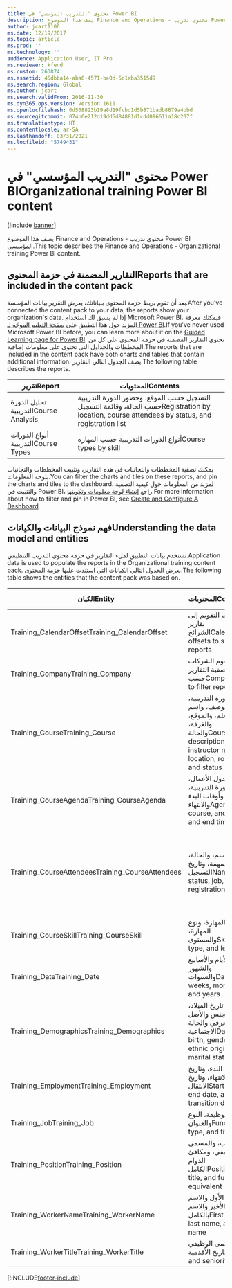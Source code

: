 ```yaml
---
title: محتوى "التدريب المؤسسي" في Power BI
description: يصف هذا الموضوع Finance and Operations - محتوى تدريب Power BI المؤسسي.
author: jcart1106
ms.date: 12/19/2017
ms.topic: article
ms.prod: ''
ms.technology: ''
audience: Application User, IT Pro
ms.reviewer: kfend
ms.custom: 263874
ms.assetid: 45dbba14-aba6-4571-be0d-5d1aba3515d9
ms.search.region: Global
ms.author: jcart
ms.search.validFrom: 2016-11-30
ms.dyn365.ops.version: Version 1611
ms.openlocfilehash: 0d508823b19a8d19fcbd1d5b871badb8679a4bbd
ms.sourcegitcommit: 074b6e212d19dd5d84881d1cdd096611a18c207f
ms.translationtype: HT
ms.contentlocale: ar-SA
ms.lasthandoff: 03/31/2021
ms.locfileid: "5749431"
---
```

# <a name="organizational-training-power-bi-content"></a><span data-ttu-id="2f653-103">محتوى "التدريب المؤسسي" في Power BI</span><span class="sxs-lookup"><span data-stu-id="2f653-103">Organizational training Power BI content</span></span>

[!include [banner](../includes/banner.md)]

<span data-ttu-id="2f653-104">يصف هذا الموضوع Finance and Operations - محتوى تدريب Power BI المؤسسي.</span><span class="sxs-lookup"><span data-stu-id="2f653-104">This topic describes the Finance and Operations - Organizational training Power BI content.</span></span>

## <a name="reports-that-are-included-in-the-content-pack"></a><span data-ttu-id="2f653-105">التقارير المضمنة في حزمة المحتوى</span><span class="sxs-lookup"><span data-stu-id="2f653-105">Reports that are included in the content pack</span></span>
<span data-ttu-id="2f653-106">بعد أن تقوم بربط حزمة المحتوى ببياناتك، يعرض التقرير بيانات المؤسسة.</span><span class="sxs-lookup"><span data-stu-id="2f653-106">After you've connected the content pack to your data, the reports show your organization's data.</span></span> <span data-ttu-id="2f653-107">إذا لم يسبق لك استخدام Microsoft Power BI، فيمكنك معرفة المزيد حول هذا التطبيق على [صفحة التعليم الموجّه لـ Power BI](https://powerbi.microsoft.com/guided-learning/?WT.mc_id=PBIService_GetData).</span><span class="sxs-lookup"><span data-stu-id="2f653-107">If you've never used Microsoft Power BI before, you can learn more about it on the [Guided Learning page for Power BI](https://powerbi.microsoft.com/guided-learning/?WT.mc_id=PBIService_GetData).</span></span> <span data-ttu-id="2f653-108">تحتوي التقارير المضمنة في حزمة المحتوى على كل من المخططات والجداول التي تحتوي على معلومات إضافية.</span><span class="sxs-lookup"><span data-stu-id="2f653-108">The reports that are included in the content pack have both charts and tables that contain additional information.</span></span> <span data-ttu-id="2f653-109">يصف الجدول التالي التقارير.</span><span class="sxs-lookup"><span data-stu-id="2f653-109">The following table describes the reports.</span></span>

| <span data-ttu-id="2f653-110">تقرير</span><span class="sxs-lookup"><span data-stu-id="2f653-110">Report</span></span>          | <span data-ttu-id="2f653-111">المحتويات</span><span class="sxs-lookup"><span data-stu-id="2f653-111">Contents</span></span>                                                                    |
|-----------------|-----------------------------------------------------------------------------|
| <span data-ttu-id="2f653-112">تحليل الدورة التدريبية</span><span class="sxs-lookup"><span data-stu-id="2f653-112">Course Analysis</span></span> | <span data-ttu-id="2f653-113">التسجيل حسب الموقع، وحضور الدورة التدريبية حسب الحالة، وقائمة التسجيل</span><span class="sxs-lookup"><span data-stu-id="2f653-113">Registration by location, course attendees by status, and registration list</span></span> |
| <span data-ttu-id="2f653-114">أنواع الدورات التدريبية</span><span class="sxs-lookup"><span data-stu-id="2f653-114">Course Types</span></span>    | <span data-ttu-id="2f653-115">أنواع الدورات التدريبية حسب المهارة</span><span class="sxs-lookup"><span data-stu-id="2f653-115">Course types by skill</span></span>                                                       |

<span data-ttu-id="2f653-116">يمكنك تصفية المخططات والتجانبات في هذه التقارير، وتثبيت المخططات والتجانبات بلوحة المعلومات.</span><span class="sxs-lookup"><span data-stu-id="2f653-116">You can filter the charts and tiles on these reports, and pin the charts and tiles to the dashboard.</span></span> <span data-ttu-id="2f653-117">لمزيد من المعلومات حول كيفية التصفية والتثبيت في Power BI، راجع [إنشاء لوحة معلومات وتكوينها](https://powerbi.microsoft.com/guided-learning/powerbi-learning-4-2-create-configure-dashboards).</span><span class="sxs-lookup"><span data-stu-id="2f653-117">For more information about how to filter and pin in Power BI, see [Create and Configure A Dashboard](https://powerbi.microsoft.com/guided-learning/powerbi-learning-4-2-create-configure-dashboards).</span></span>

## <a name="understanding-the-data-model-and-entities"></a><span data-ttu-id="2f653-118">فهم نموذج البيانات والكيانات</span><span class="sxs-lookup"><span data-stu-id="2f653-118">Understanding the data model and entities</span></span>
<span data-ttu-id="2f653-119">تستخدم بيانات التطبيق لملء التقارير في حزمة محتوى التدريب التنظيمي.</span><span class="sxs-lookup"><span data-stu-id="2f653-119">Application data is used to populate the reports in the Organizational training content pack.</span></span> <span data-ttu-id="2f653-120">يعرض الجدول التالي الكيانات التي استندت عليها حزمة المحتوى.</span><span class="sxs-lookup"><span data-stu-id="2f653-120">The following table shows the entities that the content pack was based on.</span></span>

| <span data-ttu-id="2f653-121">الكيان</span><span class="sxs-lookup"><span data-stu-id="2f653-121">Entity</span></span>                    | <span data-ttu-id="2f653-122">المحتويات</span><span class="sxs-lookup"><span data-stu-id="2f653-122">Contents</span></span>                                                         | <span data-ttu-id="2f653-123">العلاقات مع الكيانات الأخرى</span><span class="sxs-lookup"><span data-stu-id="2f653-123">Relationships with other entities</span></span> |
|---------------------------|------------------------------------------------------------------|-----------------------------------|
| <span data-ttu-id="2f653-124">Training\_CalendarOffset</span><span class="sxs-lookup"><span data-stu-id="2f653-124">Training\_CalendarOffset</span></span>  | <span data-ttu-id="2f653-125">مقاصات التقويم إلى تقارير الشرائح</span><span class="sxs-lookup"><span data-stu-id="2f653-125">Calendar offsets to slice reports</span></span>                                | <span data-ttu-id="2f653-126">Training\_CourseAgenda, Training\_CourseAttendees</span><span class="sxs-lookup"><span data-stu-id="2f653-126">Training\_CourseAgenda, Training\_CourseAttendees</span></span> |
| <span data-ttu-id="2f653-127">Training\_Company</span><span class="sxs-lookup"><span data-stu-id="2f653-127">Training\_Company</span></span>         | <span data-ttu-id="2f653-128">تقوم الشركات بتصفية التقارير حسب</span><span class="sxs-lookup"><span data-stu-id="2f653-128">Companies to filter reports by</span></span>                                   | <span data-ttu-id="2f653-129">Training\_CourseAgenda, Training\_CourseAttendees</span><span class="sxs-lookup"><span data-stu-id="2f653-129">Training\_CourseAgenda, Training\_CourseAttendees</span></span> |
| <span data-ttu-id="2f653-130">Training\_Course</span><span class="sxs-lookup"><span data-stu-id="2f653-130">Training\_Course</span></span>          | <span data-ttu-id="2f653-131">الدورة التدريبية، والوصف، واسم المعلم، والموقع، والغرفة، والحالة</span><span class="sxs-lookup"><span data-stu-id="2f653-131">Course, description, instructor name, location, room, and status</span></span> | <span data-ttu-id="2f653-132">Training\_CourseAgenda, Training\_CourseAttendees, Training\_CourseSkill</span><span class="sxs-lookup"><span data-stu-id="2f653-132">Training\_CourseAgenda, Training\_CourseAttendees, Training\_CourseSkill</span></span> |
| <span data-ttu-id="2f653-133">Training\_CourseAgenda</span><span class="sxs-lookup"><span data-stu-id="2f653-133">Training\_CourseAgenda</span></span>    | <span data-ttu-id="2f653-134">جدول الأعمال، والدورة التدريبية، وأوقات البدء والانتهاء</span><span class="sxs-lookup"><span data-stu-id="2f653-134">Agenda, course, and start and end times</span></span>                          | <span data-ttu-id="2f653-135">Training\_Company, Training\_CalendarOffset, Training\_Date, Training\_Course</span><span class="sxs-lookup"><span data-stu-id="2f653-135">Training\_Company, Training\_CalendarOffset, Training\_Date, Training\_Course</span></span> |
| <span data-ttu-id="2f653-136">Training\_CourseAttendees</span><span class="sxs-lookup"><span data-stu-id="2f653-136">Training\_CourseAttendees</span></span> | <span data-ttu-id="2f653-137">الاسم، والحالة، والمهمة، وتاريخ التسجيل</span><span class="sxs-lookup"><span data-stu-id="2f653-137">Name, status, job, and registration date</span></span>                         | <span data-ttu-id="2f653-138">Training\_Company, Training\_CalendarOffset, Training\_Date, Training\_Demographics, Training\_Employment, Training\_Course, Training\_WorkerName, Training\_WorkerTitle, Training\_Job, Training\_Position</span><span class="sxs-lookup"><span data-stu-id="2f653-138">Training\_Company, Training\_CalendarOffset, Training\_Date, Training\_Demographics, Training\_Employment, Training\_Course, Training\_WorkerName, Training\_WorkerTitle, Training\_Job, Training\_Position</span></span> |
| <span data-ttu-id="2f653-139">Training\_CourseSkill</span><span class="sxs-lookup"><span data-stu-id="2f653-139">Training\_CourseSkill</span></span>     | <span data-ttu-id="2f653-140">المهارة، ونوع المهارة، والمستوى</span><span class="sxs-lookup"><span data-stu-id="2f653-140">Skill, skill type, and level</span></span>                                     | <span data-ttu-id="2f653-141">Training\_Course</span><span class="sxs-lookup"><span data-stu-id="2f653-141">Training\_Course</span></span> |
| <span data-ttu-id="2f653-142">Training\_Date</span><span class="sxs-lookup"><span data-stu-id="2f653-142">Training\_Date</span></span>            | <span data-ttu-id="2f653-143">الأيام والأسابيع والشهور والسنوات</span><span class="sxs-lookup"><span data-stu-id="2f653-143">Days, weeks, months, and years</span></span>                                   | <span data-ttu-id="2f653-144">Training\_CourseAgenda, Training\_CourseAttendees</span><span class="sxs-lookup"><span data-stu-id="2f653-144">Training\_CourseAgenda, Training\_CourseAttendees</span></span> |
| <span data-ttu-id="2f653-145">Training\_Demographics</span><span class="sxs-lookup"><span data-stu-id="2f653-145">Training\_Demographics</span></span>    | <span data-ttu-id="2f653-146">تاريخ الميلاد، والجنس والأصل العرقي والحالة الاجتماعية</span><span class="sxs-lookup"><span data-stu-id="2f653-146">Date of birth, gender, ethnic origin, and marital status</span></span>         | <span data-ttu-id="2f653-147">Training\_CourseAgenda, Training\_CourseAttendees</span><span class="sxs-lookup"><span data-stu-id="2f653-147">Training\_CourseAgenda, Training\_CourseAttendees</span></span> |
| <span data-ttu-id="2f653-148">Training\_Employment</span><span class="sxs-lookup"><span data-stu-id="2f653-148">Training\_Employment</span></span>      | <span data-ttu-id="2f653-149">تاريخ البدء، وتاريخ الانتهاء، وتاريخ الانتقال</span><span class="sxs-lookup"><span data-stu-id="2f653-149">Start date, end date, and transition date</span></span>                        | <span data-ttu-id="2f653-150">Training\_CourseAgenda, Training\_CourseAttendees</span><span class="sxs-lookup"><span data-stu-id="2f653-150">Training\_CourseAgenda, Training\_CourseAttendees</span></span> |
| <span data-ttu-id="2f653-151">Training\_Job</span><span class="sxs-lookup"><span data-stu-id="2f653-151">Training\_Job</span></span>             | <span data-ttu-id="2f653-152">الوظيفة، النوع والعنوان</span><span class="sxs-lookup"><span data-stu-id="2f653-152">Function, type, and title</span></span>                                        | <span data-ttu-id="2f653-153">Training\_CourseAgenda, Training\_CourseAttendees</span><span class="sxs-lookup"><span data-stu-id="2f653-153">Training\_CourseAgenda, Training\_CourseAttendees</span></span> |
| <span data-ttu-id="2f653-154">Training\_Position</span><span class="sxs-lookup"><span data-stu-id="2f653-154">Training\_Position</span></span>        | <span data-ttu-id="2f653-155">المنصب، والمسمى الوظيفي، ومكافئ الدوام الكامل‬</span><span class="sxs-lookup"><span data-stu-id="2f653-155">Position, title, and full-time equivalent (FTE)</span></span>                  | <span data-ttu-id="2f653-156">Training\_CourseAgenda, Training\_CourseAttendees</span><span class="sxs-lookup"><span data-stu-id="2f653-156">Training\_CourseAgenda, Training\_CourseAttendees</span></span> |
| <span data-ttu-id="2f653-157">Training\_WorkerName</span><span class="sxs-lookup"><span data-stu-id="2f653-157">Training\_WorkerName</span></span>      | <span data-ttu-id="2f653-158">الاسم الأول والاسم الأخير والاسم بالكامل</span><span class="sxs-lookup"><span data-stu-id="2f653-158">First name, last name, and full name</span></span>                             | <span data-ttu-id="2f653-159">Training\_CourseAttendees</span><span class="sxs-lookup"><span data-stu-id="2f653-159">Training\_CourseAttendees</span></span> |
| <span data-ttu-id="2f653-160">Training\_WorkerTitle</span><span class="sxs-lookup"><span data-stu-id="2f653-160">Training\_WorkerTitle</span></span>     | <span data-ttu-id="2f653-161">المسمى الوظيفي وتاريخ الأقدمية</span><span class="sxs-lookup"><span data-stu-id="2f653-161">Title and seniority date</span></span>                                         | <span data-ttu-id="2f653-162">Training\_CourseAttendees</span><span class="sxs-lookup"><span data-stu-id="2f653-162">Training\_CourseAttendees</span></span> |


[!INCLUDE[footer-include](../../../includes/footer-banner.md)]